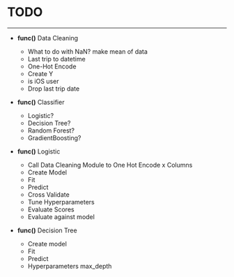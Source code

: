 # TODO
---

* __func()__ Data Cleaning
  * What to do with NaN? make mean of data
  * Last trip to datetime
  * One-Hot Encode
  * Create Y
  * is iOS user
  * Drop last trip date


* __func()__ Classifier
  * Logistic?
  * Decision Tree?
  * Random Forest?
  * GradientBoosting?



* __func()__ Logistic
  * Call Data Cleaning Module to One Hot Encode x Columns
  * Create Model
  * Fit
  * Predict
  * Cross Validate
  * Tune Hyperparameters
  * Evaluate Scores
  * Evaluate against model



* __func()__ Decision Tree
  * Create model
  * Fit
  * Predict
  * Hyperparameters max_depth
